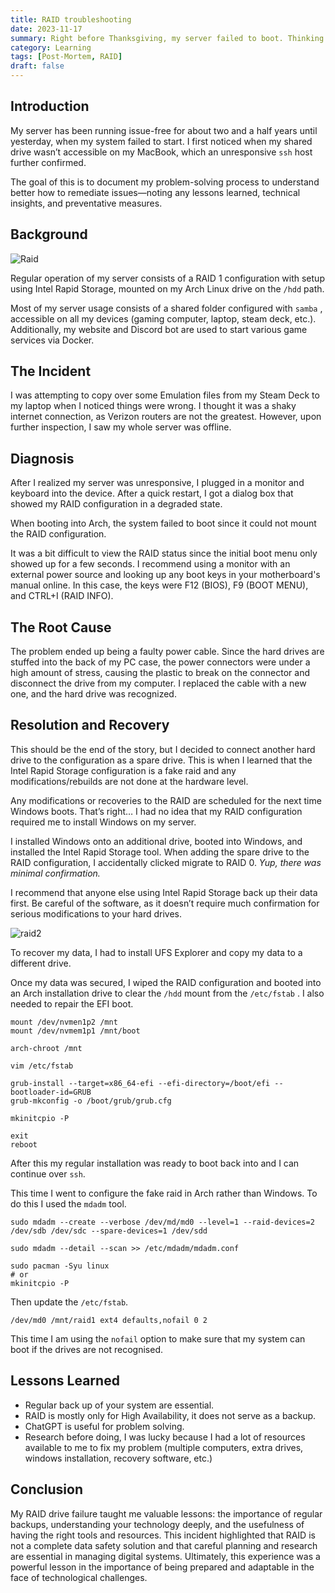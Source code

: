 ```yaml
---
title: RAID troubleshooting
date: 2023-11-17
summary: Right before Thanksgiving, my server failed to boot. Thinking it was a failed hard drive, I tried to diagnose the problem. Leading to an even worse issue. Here is the post-mortem.
category: Learning
tags: [Post-Mortem, RAID]
draft: false
---
```


## Introduction

My server has been running issue-free for about two and a half years until yesterday, when my system failed to start. I first noticed when my shared drive wasn’t accessible on my MacBook, which an unresponsive `ssh` host further confirmed. 

The goal of this is to document my problem-solving process to understand better how to remediate issues—noting any lessons learned, technical insights, and preventative measures.

## Background

![Raid](/images/raid-0-vs-raid-1-thumbnail.jpg)

Regular operation of my server consists of a RAID 1 configuration with setup using Intel Rapid Storage, mounted on my Arch Linux drive on the `/hdd` path.

Most of my server usage consists of a shared folder configured with `samba` , accessible on all my devices (gaming computer, laptop, steam deck, etc.). Additionally, my website and Discord bot are used to start various game services via Docker.

## The Incident

I was attempting to copy over some Emulation files from my Steam Deck to my laptop when I noticed things were wrong. I thought it was a shaky internet connection, as Verizon routers are not the greatest. However, upon further inspection, I saw my whole server was offline.

## Diagnosis

After I realized my server was unresponsive, I plugged in a monitor and keyboard into the device. After a quick restart, I got a dialog box that showed my RAID configuration in a degraded state.

When booting into Arch, the system failed to boot since it could not mount the RAID configuration. 

It was a bit difficult to view the RAID status since the initial boot menu only showed up for a few seconds. I recommend using a monitor with an external power source and looking up any boot keys in your motherboard's manual online. In this case, the keys were F12 (BIOS), F9 (BOOT MENU), and CTRL+I (RAID INFO).

## The Root Cause

The problem ended up being a faulty power cable. Since the hard drives are stuffed into the back of my PC case, the power connectors were under a high amount of stress, causing the plastic to break on the connector and disconnect the drive from my computer. I replaced the cable with a new one, and the hard drive was recognized.

## Resolution and Recovery

This should be the end of the story, but I decided to connect another hard drive to the configuration as a spare drive. This is when I learned that the Intel Rapid Storage configuration is a fake raid and any modifications/rebuilds are not done at the hardware level. 

Any modifications or recoveries to the RAID are scheduled for the next time Windows boots. That’s right… I had no idea that my RAID configuration required me to install Windows on my server.

I installed Windows onto an additional drive, booted into Windows, and installed the Intel Rapid Storage tool. When adding the spare drive to the RAID configuration, I accidentally clicked migrate to RAID 0. *Yup, there was minimal confirmation.* 

I recommend that anyone else using Intel Rapid Storage back up their data first. Be careful of the software, as it doesn’t require much confirmation for serious modifications to your hard drives.  

![raid2](/images/raid2.png)

To recover my data, I had to install UFS Explorer and copy my data to a different drive.

Once my data was secured, I wiped the RAID configuration and booted into an Arch installation drive to clear the `/hdd` mount from the `/etc/fstab` . I also needed to repair the EFI boot.

```
mount /dev/nvmen1p2 /mnt
mount /dev/nvmem1p1 /mnt/boot

arch-chroot /mnt

vim /etc/fstab

grub-install --target=x86_64-efi --efi-directory=/boot/efi --bootloader-id=GRUB
grub-mkconfig -o /boot/grub/grub.cfg

mkinitcpio -P

exit
reboot
```

After this my regular installation was ready to boot back into and I can continue over `ssh`.

This time I went to configure the fake raid in Arch rather than Windows. To do this I used the `mdadm` tool.

```
sudo mdadm --create --verbose /dev/md/md0 --level=1 --raid-devices=2 /dev/sdb /dev/sdc --spare-devices=1 /dev/sdd

sudo mdadm --detail --scan >> /etc/mdadm/mdadm.conf

sudo pacman -Syu linux
# or
mkinitcpio -P
```

Then update the `/etc/fstab`.

```
/dev/md0 /mnt/raid1 ext4 defaults,nofail 0 2
```

This time I am using the `nofail` option to make sure that my system can boot if the drives are not recognised.

## Lessons Learned

- Regular back up of your system are essential.
- RAID is mostly only for High Availability, it does not serve as a backup.
- ChatGPT is useful for problem solving.
- Research before doing, I was lucky because I had a lot of resources available to me to fix my problem (multiple computers, extra drives, windows installation, recovery software, etc.)

## Conclusion

My RAID drive failure taught me valuable lessons: the importance of regular backups, understanding your technology deeply, and the usefulness of having the right tools and resources. This incident highlighted that RAID is not a complete data safety solution and that careful planning and research are essential in managing digital systems. Ultimately, this experience was a powerful lesson in the importance of being prepared and adaptable in the face of technological challenges.
